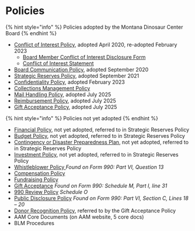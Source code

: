 # Policies

{% hint style="info" %}
Policies adopted by the Montana Dinosaur Center Board
{% endhint %}

* [Conflict of Interest Policy](conflict-of-interest-policy.md), adopted April 2020, re-adopted February 2023
  * [Board Member Conflict of Interest Disclosure Form](conflict-of-interest-policy/board-member-conflict-of-interests-disclosure-form.md)
  * [Conflict of Interest Statement](broken-reference)
* [Board Communication Policy](https://docs.tmdinosaurcenter.org/board/policies/board-communication-policy), adopted September 2020
* [Strategic Reserves Policy](strategic-reserve-policy.md), adopted September 2021
* [Confidentiality Policy](confidentiality-policy/), adopted February 2023
* [Collections Management Policy](collections-management-policy/)
* [Mail Handling Policy](mail-handling-policy.md), adopted July 2025
* [Reimbursement Policy](reimbursement-policy.md), adopted July 2025
* [Gift Acceptance Policy](gift-acceptance-policy.md), adopted July 2025

{% hint style="info" %}
Policies not yet adopted
{% endhint %}

* [Financial Policy](financial-policy.md), not yet adopted, referred to in Strategic Reserves Policy
* [Budget Policy](budget-policy.md), not yet adopted, referred to in Strategic Reserves Policy
* [Contingency or Disaster Preparedness Plan](contingency-or-disaster-policy.md), not yet adopted, referred to in Strategic Reserves Policy
* [Investment Policy](investment-policy.md), not yet adopted, referred to in Strategic Reserves Policy
* [Whistleblower Policy ](https://www.lawhelp.org/files/7C92C43F-9283-A7E0-5931-E57134E903FB/attachments/B2D746C6-B926-A6C3-DC91-9D2D7233A7AA/whistleblower-policy-alert-2017-update-final.pdf)_Found on Form 990: Part VI, Question 13_
* [Compensation Policy](./)
* [Fundraising Policy](./)
* [Gift Acceptance](./) _Found on Form 990: Schedule M, Part I, line 31_
* [990 Review Policy](./) _Schedule O_
* [Public Disclosure Policy](./) _Found on Form 990: Part VI, Section C, Lines 18 – 20_
* [Donor Recognition Policy](https://docs.tmdinosaurcenter.org/policies-and-info/v/policies/draft-donor-recognition-policy), referred to by the Gift Acceptance Policy
* AAM Core Documents (on AAM website, 5 core docs)
* BLM Procedures
